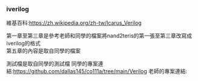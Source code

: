 ### iverilog
維基百科:https://zh.wikipedia.org/zh-tw/Icarus_Verilog

第一章至第三章是參考老師和同學的檔案將nand2teris的第一張至第三章改寫成iverilog的格式
<br>
第五章的內容是取自同學的檔案

測試檔是取自同學的測試檔
同學的專案連結:https://github.com/dallas145/co111a/tree/main/Verilog
老師的專案連結:
